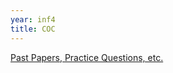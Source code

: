 ```yaml
---
year: inf4
title: COC
---
```


[Past Papers, Practice Questions, etc.](https://drive.google.com/folderview?id=0BwL59M8KxL3EQkFxN1pkTmpoems&usp=sharing)
